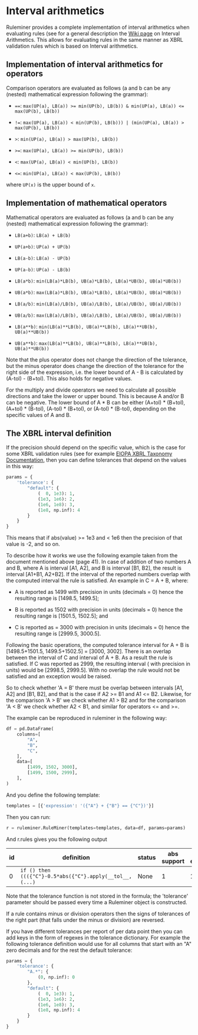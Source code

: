 # Interval arithmetics

Ruleminer provides a complete implementation of interval arithmetics when evaluating rules (see for a general description the [Wiki page](https://en.wikipedia.org/wiki/Interval_arithmetic) on Interval Arithmetics. This allows for evaluating rules in the same manner as XBRL validation rules which is based on Interval arithmetics.

## Implementation of interval arithmetics for operators

Comparison operators are evaluated as follows (a and b can be any (nested) mathematical expression following the grammar):

* `==`: `max(UP(a), LB(a)) >= min(UP(b), LB(b)) & min(UP(a), LB(a)) <= max(UP(b), LB(b))`

* `!=`: `max(UP(a), LB(a)) < min(UP(b), LB(b))) | (min(UP(a), LB(a)) > max(UP(b), LB(b))`

* `>`: `min(UP(a), LB(a)) > max(UP(b), LB(b))`

* `>=`: `max(UP(a), LB(a)) >= min(UP(b), LB(b))`

* `<`: `max(UP(a), LB(a)) < min(UP(b), LB(b))`

* `<=`: `min(UP(a), LB(a)) < max(UP(b), LB(b))`

where `UP(x)` is the upper bound of `x`.

## Implementation of mathematical operators

Mathematical operators are evaluated as follows (a and b can be any (nested) mathematical expression following the grammar):

* `LB(a+b)`: `LB(a) + LB(b)`

* `UP(a+b)`: `UP(a) + UP(b)`

* `LB(a-b)`: `LB(a) - UP(b)`

* `UP(a-b)`: `UP(a) - LB(b)`

* `LB(a*b)`: `min(LB(a)*LB(b), UB(a)*LB(b), LB(a)*UB(b), UB(a)*UB(b))`

* `UB(a*b)`: `max(LB(a)*LB(b), UB(a)*LB(b), LB(a)*UB(b), UB(a)*UB(b))`

* `LB(a/b)`: `min(LB(a)/LB(b), UB(a)/LB(b), LB(a)/UB(b), UB(a)/UB(b))`

* `UB(a/b)`: `max(LB(a)/LB(b), UB(a)/LB(b), LB(a)/UB(b), UB(a)/UB(b))`

* `LB(a**b)`: `min(LB(a)**LB(b), UB(a)**LB(b), LB(a)**UB(b), UB(a)**UB(b))`

* `UB(a**b)`: `max(LB(a)**LB(b), UB(a)**LB(b), LB(a)**UB(b), UB(a)**UB(b))`

Note that the plus operator does not change the direction of the tolerance, but the minus operator does change the direction of the tolerance for the right side of the expression, i.e. the lower bound of A - B is calculated by (A-tol) - (B+tol). This also holds for negative values.

For the multiply and divide operators we need to calculate all possible directions and take the lower or upper bound. This is because A and/or B can be negative. The lower bound of A * B can be either (A+tol) * (B+tol), (A+tol) * (B-tol), (A-tol) * (B+tol), or (A-tol) * (B-tol), depending on the specific values of A and B.

## The XBRL interval definition

If the precision should depend on the specific value, which is the case for some XBRL validation rules (see for example [EIOPA XBRL Taxonomy Documentation](https://dev.eiopa.europa.eu/Taxonomy/Full/2.8.0/Common/EIOPA_XBRL_Taxonomy_Documentation_2.8.0.pdf), then you can define tolerances that depend on the values in this way:

```python
params = {
    'tolerance': {
        "default": {
            (  0, 1e3): 1,
            (1e3, 1e6): 2, 
            (1e6, 1e8): 3, 
            (1e8, np.inf): 4
        }
    }
}
```

This means that if abs(value) >= 1e3 and < 1e6 then the precision of that value is -2, and so on.

To describe how it works we use the following example taken from the document mentioned above (page 41). In case of addition of two numbers A and B, where A is interval [A1, A2], and B is interval [B1, B2], the result is interval [A1+B1, A2+B2]. If the interval of the reported numbers overlap with the computed interval the rule is satisfied. An example in C = A + B, where:

* A is reported as 1499 with precision in units (decimals = 0) hence the resulting range is [1498.5, 1499.5];

* B is reported as 1502 with precision in units (decimals = 0) hence the resulting range is [1501.5, 1502.5]; and 

* C is reported as = 3000 with precision in units (decimals = 0) hence the resulting range is [2999.5, 3000.5].

Following the basic operations, the computed tolerance interval for A + B is [1498.5+1501.5, 1499.5+1502.5] = [3000, 3002]. There is an overlap between the interval of C and interval of A + B. As a result the rule is satisfied. If C was reported as 2999, the resulting interval ( with precision in units) would be [2998.5, 2999.5]. With no overlap the rule would not be  satisfied and an exception would be raised.

So to check whether 'A = B' there must be overlap between intervals [A1, A2] and [B1, B2], and that is the case if A2 >= B1 and A1 <= B2. Likewise, for the comparison 'A > B' we check whether A1 > B2 and for the comparison 'A < B' we check whether A2 < B1, and similar for operators <= and >=.

The example can be reproduced in ruleminer in the following way:
```python
df = pd.DataFrame(
    columns=[
        "A",
        "B",
        "C",
    ],
    data=[
        [1499, 1502, 3000],
        [1499, 1500, 2999],
    ],
)
```

And you define the following template:
```python
templates = [{'expression': '({"A"} + {"B"} == {"C"})'}]
```

Then you can run:
```python
r = ruleminer.RuleMiner(templates=templates, data=df, params=params)
```

And r.rules gives you the following output

| id   | definition                                                    | status | abs support | abs exceptions | confidence | encodings |
|------|---------------------------------------------------------------|--------|-------------|----------------|------------|-----------|
| 0    | ```if () then ((({"C"}-0.5*abs({"C"}.apply(__tol__, (...)``` | None   | 1           | 1              | 0.5        | {}        |


Note that the tolerance function is not stored in the formula; the 'tolerance' parameter should be passed every time a Ruleminer object is constructed.

If a rule contains minus or division operators then the signs of tolerances of the right part (that falls under the minus or division) are reversed.

If you have different tolerances per report of per data point then you can add keys in the form of regexes in the tolerance dictionary. For example the following tolerance definition would use for all columns that start with an "A" zero decimals and for the rest the default tolerance:

```python
params = {
    'tolerance': {
        "A.*": {
            (0, np.inf): 0
        },
        "default": {
            (  0, 1e3): 1,
            (1e3, 1e6): 2, 
            (1e6, 1e8): 3, 
            (1e8, np.inf): 4
        }
    }
}
```


